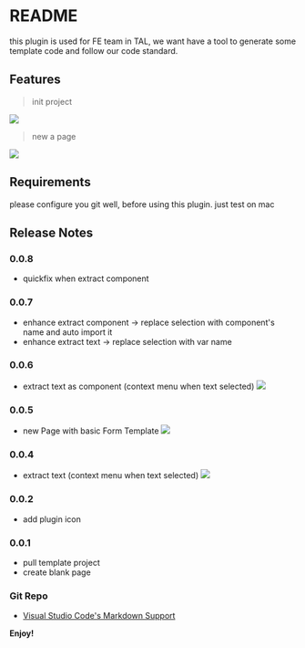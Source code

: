# README

this plugin is used for FE team in TAL, we want have a tool to generate some template code and follow our code standard.

## Features

> init project

![](https://raw.githubusercontent.com/dreambo8563/vscode-TAL-FE-Helper/master/images/init.gif)

> new a page

![](https://raw.githubusercontent.com/dreambo8563/vscode-TAL-FE-Helper/master/images/page.gif)

## Requirements

please configure you git well, before using this plugin. just test on mac

## Release Notes

### 0.0.8

- quickfix when extract component

### 0.0.7

- enhance extract component -> replace selection with component's name and auto import it
- enhance extract text -> replace selection with var name

### 0.0.6

- extract text as component (context menu when text selected)
  ![](https://raw.githubusercontent.com/dreambo8563/vscode-TAL-FE-Helper/master/images/extractComponent.gif)

### 0.0.5

- new Page with basic Form Template
  ![](https://raw.githubusercontent.com/dreambo8563/vscode-TAL-FE-Helper/master/images/basic_form.gif)

### 0.0.4

- extract text (context menu when text selected)
  ![](https://raw.githubusercontent.com/dreambo8563/vscode-TAL-FE-Helper/master/images/extracttext.gif)

### 0.0.2

- add plugin icon

### 0.0.1

- pull template project
- create blank page

### Git Repo

- [Visual Studio Code's Markdown Support](https://github.com/dreambo8563/vscode-TAL-FE-Helper.git)

**Enjoy!**
